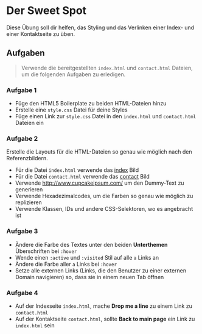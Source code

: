 # Der Sweet Spot

Diese Übung soll dir helfen, das Styling und das Verlinken einer Index- und einer Kontaktseite zu üben.

## Aufgaben

> Verwende die bereitgestellten `index.html` und `contact.html` Dateien, um die folgenden Aufgaben zu erledigen.

### Aufgabe 1

- Füge den HTML5 Boilerplate zu beiden HTML-Dateien hinzu
- Erstelle eine `style.css` Datei für deine Styles
- Füge einen Link zur `style.css` Datei in den `index.html` und `contact.html` Dateien ein

### Aufgabe 2

Erstelle die Layouts für die HTML-Dateien so genau wie möglich nach den Referenzbildern.

- Für die Datei `index.html` verwende das [index](assets/index.png) Bild
- Für die Datei `contact.html` verwende das [contact](assets/contact.png) Bild
- Verwende http://www.cupcakeipsum.com/ um den Dummy-Text zu generieren
- Verwende Hexadezimalcodes, um die Farben so genau wie möglich zu replizieren
- Verwende Klassen, IDs und andere CSS-Selektoren, wo es angebracht ist

### Aufgabe 3

- Ändere die Farbe des Textes unter den beiden **Unterthemen** Überschriften bei `:hover`
- Wende einen `:active` und `:visited` Stil auf alle `a` Links an
- Ändere die Farbe aller `a` Links bei `:hover`
- Setze alle externen Links (Links, die den Benutzer zu einer externen Domain navigieren) so, dass sie in einem neuen Tab öffnen

### Aufgabe 4

- Auf der Indexseite `index.html`, mache **Drop me a line** zu einem Link zu `contact.html`
- Auf der Kontaktseite `contact.html`, sollte **Back to main page** ein Link zu `index.html` sein
